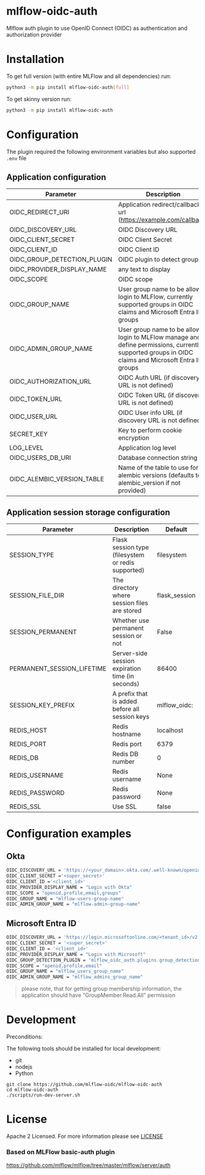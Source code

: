 # mlflow-oidc-auth
Mlflow auth plugin to use OpenID Connect (OIDC) as authentication and authorization provider


# Installation

To get full version (with entire MLFlow and all dependencies) run:
```bash
python3 -m pip install mlflow-oidc-auth[full]
```

To get skinny version run:
```bash
python3 -m pip install mlflow-oidc-auth
```

# Configuration
The plugin required the following environment variables but also supported `.env` file

## Application configuration
| Parameter | Description|
|---|---|
| OIDC_REDIRECT_URI      |  Application redirect/callback url (https://example.com/callback) |
| OIDC_DISCOVERY_URL     | OIDC Discovery URL |
| OIDC_CLIENT_SECRET     | OIDC Client Secret |
| OIDC_CLIENT_ID         |  OIDC Client ID |
| OIDC_GROUP_DETECTION_PLUGIN | OIDC plugin to detect groups |
| OIDC_PROVIDER_DISPLAY_NAME | any text to display |
| OIDC_SCOPE | OIDC scope |
| OIDC_GROUP_NAME | User group name to be allowed login to MLFlow, currently supported groups in OIDC claims and Microsoft Entra ID groups |
| OIDC_ADMIN_GROUP_NAME | User group name to be allowed login to MLFlow manage and define permissions, currently supported groups in OIDC claims and Microsoft Entra ID groups |
| OIDC_AUTHORIZATION_URL | OIDC Auth URL (if discovery URL is not defined) |
| OIDC_TOKEN_URL         | OIDC Token URL (if discovery URL is not defined) |
| OIDC_USER_URL          | OIDC User info URL (if discovery URL is not defined) |
| SECRET_KEY             | Key to perform cookie encryption |
| LOG_LEVEL                   | Application log level |
| OIDC_USERS_DB_URI | Database connection string |
| OIDC_ALEMBIC_VERSION_TABLE  | Name of the table to use for alembic versions (defaults to alembic_version if not provided)                                                          |

## Application session storage configuration
| Parameter | Description | Default |
|---|---|---|
| SESSION_TYPE | Flask session type (filesystem or redis supported) | filesystem |
| SESSION_FILE_DIR | The directory where session files are stored | flask_session |
| SESSION_PERMANENT | Whether use permanent session or not | False |
| PERMANENT_SESSION_LIFETIME | Server-side session expiration time (in seconds) | 86400 |
| SESSION_KEY_PREFIX | A prefix that is added before all session keys | mlflow_oidc: |
| REDIS_HOST | Redis hostname | localhost |
| REDIS_PORT | Redis port | 6379 |
| REDIS_DB | Redis DB number | 0 |
| REDIS_USERNAME | Redis username | None |
| REDIS_PASSWORD | Redis password | None |
| REDIS_SSL | Use SSL | false |

# Configuration examples

## Okta

```bash
OIDC_DISCOVERY_URL = 'https://<your_domain>.okta.com/.well-known/openid-configuration'
OIDC_CLIENT_SECRET ='<super_secret>'
OIDC_CLIENT_ID ='<client_id>'
OIDC_PROVIDER_DISPLAY_NAME = "Login with Okta"
OIDC_SCOPE = "openid,profile,email,groups"
OIDC_GROUP_NAME = "mlflow-users-group-name"
OIDC_ADMIN_GROUP_NAME = "mlflow-admin-group-name"
```

## Microsoft Entra ID

```bash
OIDC_DISCOVERY_URL = 'https://login.microsoftonline.com/<tenant_id>/v2.0/.well-known/openid-configuration'
OIDC_CLIENT_SECRET = '<super_secret>'
OIDC_CLIENT_ID = '<client_id>'
OIDC_PROVIDER_DISPLAY_NAME = "Login with Microsoft"
OIDC_GROUP_DETECTION_PLUGIN = 'mlflow_oidc_auth.plugins.group_detection_microsoft_entra_id'
OIDC_SCOPE = "openid,profile,email"
OIDC_GROUP_NAME = "mlflow_users_group_name"
OIDC_ADMIN_GROUP_NAME = "mlflow_admins_group_name"
```

> please note, that for getting group membership information, the application should have "GroupMember.Read.All" permission

# Development

Preconditions:

The following tools should be installed for local development:

* git
* nodejs
* Python

```shell
git clone https://github.com/mlflow-oidc/mlflow-oidc-auth
cd mlflow-oidc-auth
./scripts/run-dev-server.sh
```

# License
Apache 2 Licensed. For more information please see [LICENSE](./LICENSE)

### Based on MLFlow basic-auth plugin
https://github.com/mlflow/mlflow/tree/master/mlflow/server/auth
